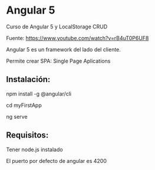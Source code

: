 # Angular 5
Curso de Angular 5 y LocalStorage CRUD

Fuente: https://www.youtube.com/watch?v=rB4uT0P6UF8

Angular 5 es un framework del lado del cliente.

Permite crear SPA: Single Page Aplications

<h2>Instalación:</h2>

npm install -g @angular/cli

cd myFirstApp

ng serve

<h2>Requisitos:</h2>

Tener node.js instalado

El puerto por defecto de angular es 4200





